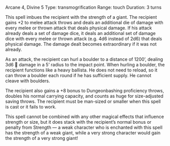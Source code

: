 Arcane 4, Divine 5
Type: transmogrification
Range: touch
Duration: 3 turns

This spell imbues the recipient with the strength of a giant. The recipient gains +2 to melee attack throws and deals an additional die of damage with every melee or thrown attack that deals physical damage. If his attack already deals a set of damage dice, it deals an additional set of damage dice with every melee or thrown attack (e.g. 4d6 instead of 2d6) that deals physical damage. The damage dealt becomes extraordinary if it was not already.

As an attack, the recipient can hurl a boulder to a distance of 1200’, dealing 3d6  damage in a 5’ radius to the impact point. When hurling a boulder, the recipient functions like a heavy ballista. He does not need to reload, so it can throw a boulder each round if he has sufficient supply. He cannot cleave with boulders.

The recipient also gains a +8 bonus to Dungeonbashing proficiency throws, doubles his normal carrying capacity, and counts as huge for size-adjusted saving throws. The recipient must be man-sized or smaller when this spell is cast or it fails to work.

This spell cannot be combined with any other magical effects that influence strength or size, but it does stack with the recipient’s normal bonus or penalty from Strength — a weak character who is enchanted with this spell has the strength of a weak giant, while a very strong character would gain the strength of a very strong giant!